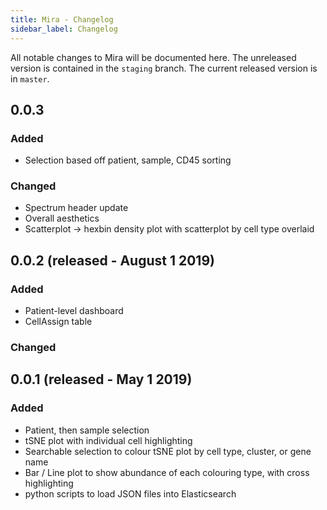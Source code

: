```yaml
---
title: Mira - Changelog
sidebar_label: Changelog
---
```


All notable changes to Mira will be documented here. The unreleased version is contained in the `staging` branch. The current released version is in `master`.

## 0.0.3

### Added

- Selection based off patient, sample, CD45 sorting

### Changed

- Spectrum header update
- Overall aesthetics
- Scatterplot -> hexbin density plot with scatterplot by cell type overlaid

## 0.0.2 (released - August 1 2019)

### Added

- Patient-level dashboard
- CellAssign table

### Changed

## 0.0.1 (released - May 1 2019)

### Added

- Patient, then sample selection
- tSNE plot with individual cell highlighting
- Searchable selection to colour tSNE plot by cell type, cluster, or gene name
- Bar / Line plot to show abundance of each colouring type, with cross highlighting
- python scripts to load JSON files into Elasticsearch
